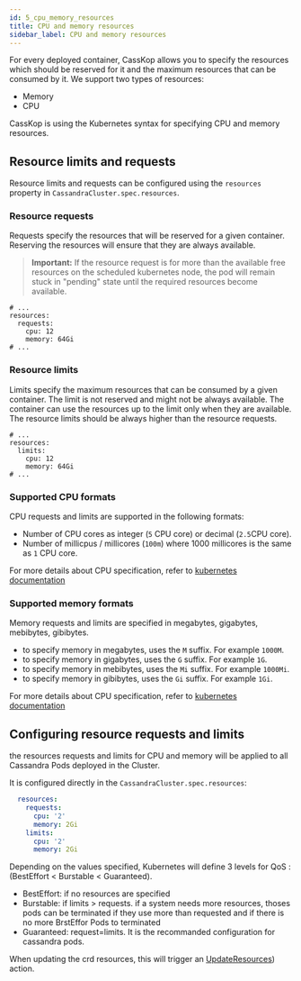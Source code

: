 ```yaml
---
id: 5_cpu_memory_resources
title: CPU and memory resources
sidebar_label: CPU and memory resources
---
```


For every deployed container, CassKop allows you to specify the resources which should be reserved for it
and the maximum resources that can be consumed by it. We support two types of resources:

- Memory
- CPU

CassKop is using the Kubernetes syntax for specifying CPU and memory resources.

## Resource limits and requests

Resource limits and requests can be configured using the `resources` property in `CassandraCluster.spec.resources`.

### Resource requests

Requests specify the resources that will be reserved for a given container. Reserving the resources will ensure that
they are always available. 

> **Important:** If the resource request is for more than the available free resources on the scheduled kubernetes node,
> the pod will remain stuck in "pending" state until the required resources become available. 


```
# ...
resources:
  requests:
    cpu: 12
    memory: 64Gi
# ...
```

### Resource limits

Limits specify the maximum resources that can be consumed by a given container. The limit is not reserved and might not
be always available. The container can use the resources up to the limit only when they are available. The resource
limits should be always higher than the resource requests.  


```
# ...
resources:
  limits:
    cpu: 12
    memory: 64Gi
# ...
```

### Supported CPU formats

CPU requests and limits are supported in the following formats:
- Number of CPU cores as integer (`5` CPU core) or decimal (`2.5`CPU core).
- Number of millicpus / millicores (`100m`) where 1000 millicores is the same as `1` CPU core.

For more details about CPU specification, refer to 
[kubernetes documentation](https://kubernetes.io/docs/concepts/configuration/manage-compute-resources-container/#meaning-of-cpu)

### Supported memory formats

Memory requests and limits are specified in megabytes, gigabytes, mebibytes, gibibytes.
- to specify memory in megabytes, uses the `M` suffix. For example `1000M`.
- to specify memory in gigabytes, uses the `G` suffix. For example `1G`.
- to specify memory in mebibytes, uses the `Mi` suffix. For example `1000Mi`.
- to specify memory in gibibytes, uses the `Gi` suffix. For example `1Gi`.

For more details about CPU specification, refer to 
[kubernetes documentation](https://kubernetes.io/docs/concepts/configuration/manage-compute-resources-container/#meaning-of-memory)

## Configuring resource requests and limits

the resources requests and limits for CPU and memory will be applied to all Cassandra Pods deployed in the Cluster.

It is configured directly in the `CassandraCluster.spec.resources`: 

```yaml
  resources:
    requests:
      cpu: '2'
      memory: 2Gi
    limits:
      cpu: '2'
      memory: 2Gi
```

Depending on the values specified, Kubernetes will define 3 levels for QoS : (BestEffort < Burstable < Guaranteed).

- BestEffort: if no resources are specified
- Burstable: if limits > requests. if a system needs more resources, thoses pods can be terminated if they use more than
  requested and if there is no more BrstEffor Pods to terminated
- Guaranteed: request=limits. It is the recommanded configuration for cassandra pods.

When updating the crd resources, this will trigger an [UpdateResources](../documentation/operations.md#updateresources)) action.
